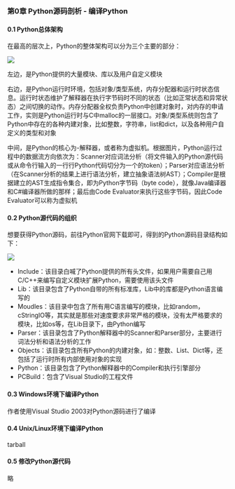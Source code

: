 ### 第0章 Python源码剖析 - 编译Python

#### 0.1 Python总体架构

在最高的层次上，Python的整体架构可以分为三个主要的部分：

 ![](http://7xl2fd.com1.z0.glb.clouddn.com/python%E6%80%BB%E4%BD%93%E6%9E%B6%E6%9E%84%E5%9B%BE.png)

左边，是Python提供的大量模块、库以及用户自定义模块

右边，是Python运行时环境，包括对象/类型系统，内存分配器和运行时状态信息。运行时状态维护了解释器在执行字节码时不同的状态（比如正常状态和异常状态）之间切换的动作。内存分配器全权负责Python中创建对象时，对内存的申请工作，实则是Python运行时与C中malloc的一层接口。对象/类型系统则包含了Python中存在的各种内建对象，比如整数，字符串，list和dict，以及各种用户自定义的类型和对象

中间，是Python的核心为-解释器，或者称为虚拟机。根据图片，Python运行过程中的数据流方向依次为：Scanner对应词法分析（将文件输入的Python源代码或从命令行输入的一行行Python代码切分为一个的token）；Parser对应语法分析（在Scanner分析的结果上进行语法分析，建立抽象语法树AST）；Compiler是根据建立的AST生成指令集合，即为Python字节码（byte code），就像Java编译器和C#编译器所做的那样；最后由Code Evaluator来执行这些字节码，因此Code Evaluator可以称为虚拟机

#### 0.2 Python源代码的组织

想要获得Python源码，前往Python官网下载即可，得到的Python源码目录结构如下：

![](http://7xl2fd.com1.z0.glb.clouddn.com/Python-2.7.11%E6%BA%90%E7%A0%81%E7%BB%93%E6%9E%84.png)

- Include：该目录白喊了Python提供的所有头文件，如果用户需要自己用C/C++来编写自定义模块扩展Python，需要使用该头文件
- Lib：该目录包含了Python自带的所有标准库，Lib中的库都是Python语言编写的
- Moudles：该目录中包含了所有用C语言编写的模块，比如random，cStringIO等，其实就是那些对速度要求非常严格的模块，没有太严格要求的模块，比如os等，在Lib目录下，由Python编写
- Parser：该目录包含了Python解释器中的Scanner和Parser部分，主要进行词法分析和语法分析的工作
- Objects：该目录包含所有Python的内建对象，如：整数、List、Dict等，还包括了运行时所有内部使用对象的实现
- Python：该目录包含了Python解释器中的Compiler和执行引擎部分
- PCBuild：包含了Visual Studio的工程文件

#### 0.3 Windows环境下编译Python

作者使用Visual Studio 2003对Python源码进行了编译

#### 0.4 Unix/Linux环境下编译Python

tarball

#### 0.5 修改Python源代码

略